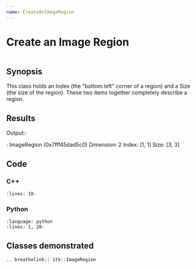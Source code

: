 ```yaml
---
name: CreateAnImageRegion
---
```


# Create an Image Region

```{index} single: ImageRegion single: Index single: Size
```

## Synopsis

This class holds an Index (the "bottom left" corner of a region) and a Size (the size of the region). These two items together completely describe a region.

## Results

Output::

: ImageRegion (0x7fff45dad5c0)
  Dimension: 2
  Index: \[1, 1\]
  Size: \[3, 3\]

## Code

### C++

```{literalinclude} Code.cxx
:lines: 18-
```

### Python

```{literalinclude} Code.py
:language: python
:lines: 1, 20-
```

## Classes demonstrated

```{eval-rst}
.. breathelink:: itk::ImageRegion
```
